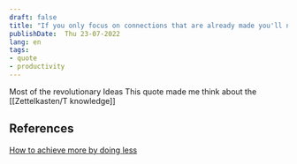```yaml
---
draft: false
title: "If you only focus on connections that are already made you'll never create something new"
publishDate:  Thu 23-07-2022
lang: en
tags:
- quote
- productivity
---
```


Most of the revolutionary Ideas 
This quote made me think about the [[Zettelkasten/T knowledge]] 

## References
[How to achieve more by doing less](https://www.youtube.com/watch?v=MYJsGksojms&list=WL&index=9&t=390s)
